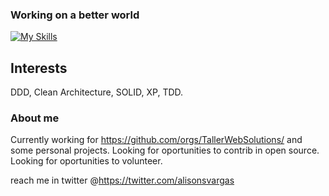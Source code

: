 ### Working on a better world
[![My Skills](https://skillicons.dev/icons?i=js,html,css,angular,vue,react,jquery,sass,tailwind,ps,figma,nextjs,aws,bash,docker,gcp,linux,firebase,git,graphql,prisma,go,php,java,nodejs,py,md,mongodb,postgres,mysql,nginx,redis,spring,unity,wordpress)](https://skillicons.dev)
<!--
**TheTalesman/thetalesman** is a ✨ _special_ ✨ repository because its `README.md` (this file) appears on your GitHub profile.

Here are some ideas to get you started:

- 🔭 I’m currently working on ...
- 🌱 I’m currently learning ...
- 👯 I’m looking to collaborate on ...
- 🤔 I’m looking for help with ...
- 💬 Ask me about ...
- 📫 How to reach me: ...
- 😄 Pronouns: ...
- ⚡ Fun fact: ...
-->

## Interests
DDD, Clean Architecture, SOLID, XP, TDD.

### About me
Currently working for https://github.com/orgs/TallerWebSolutions/ and some personal projects. 
Looking for oportunities to contrib in open source.
Looking for oportunities to volunteer.

reach me in twitter @https://twitter.com/alisonsvargas
